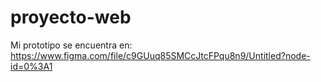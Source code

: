 # proyecto-web

Mi prototipo se encuentra en: https://www.figma.com/file/c9GUuq85SMCcJtcFPqu8n9/Untitled?node-id=0%3A1
